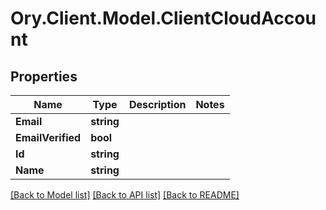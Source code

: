 # Ory.Client.Model.ClientCloudAccount

## Properties

Name | Type | Description | Notes
------------ | ------------- | ------------- | -------------
**Email** | **string** |  | 
**EmailVerified** | **bool** |  | 
**Id** | **string** |  | 
**Name** | **string** |  | 

[[Back to Model list]](../README.md#documentation-for-models) [[Back to API list]](../README.md#documentation-for-api-endpoints) [[Back to README]](../README.md)

